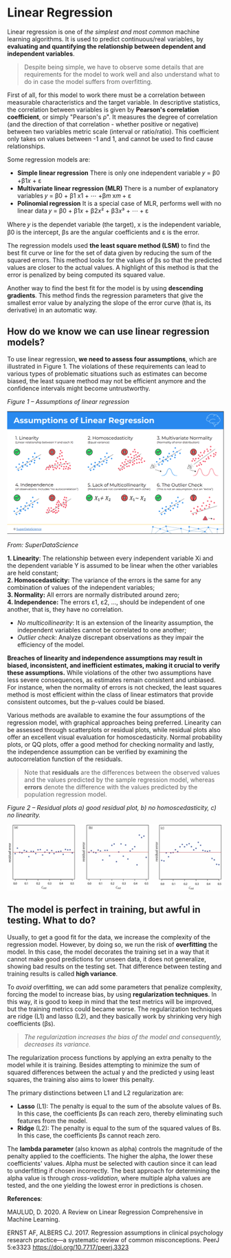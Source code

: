 # Linear Regression 

Linear regression is one of *the simplest and most common* machine learning algorithms. It is used to predict continuous/real variables, by **evaluating and quantifying the relationship between dependent and independent variables**. 

>Despite being simple, we have to observe some details that are requirements for the model to work well and also understand what to do in case the model suffers from overfitting.

First of all, for this model to work there must be a correlation between measurable characteristics and the target variable. In descriptive statistics, the correlation between variables is given by **Pearson's correlation coefficient**, or simply "Pearson's ρ". It measures the degree of correlation (and the direction of that correlation - whether positive or negative) between two variables metric scale (interval or ratio/ratio). This coefficient only takes on values between -1 and 1, and cannot be used to find cause relationships.

Some regression models are:
-	**Simple linear regression** 
There is only one independent variable 𝑦 = β0 +β1𝑥 + ε
-	**Multivariate linear regression (MLR)**
There is a number of explanatory variables 𝑦 = β0 + β1 x1 + ⋯ +β𝑚 x𝑚 + ε
-   **Polinomial regression**
It is a special case of MLR, performs well with no linear data 𝑦 = β0 + β1𝑥 + β2𝑥² + β3𝑥³ + ⋯ + ε

Where 𝑦 is the dependet variable (the target), x is the independent variable, β0 is the intercept, βs are the angular coefficients and ε is the error. 

The regression models used **the least square method (LSM)** to find the best fit curve or line for the set of data given by reducing the sum of the squared errors. This method looks for the values of βs so that the predicted values are closer to the actual values. A highlight of this method is that the error is penalized by being computed its squared value.

Another way to find the best fit for the model is by using **descending gradients**. This method finds the regression parameters that give the smallest error value by analyzing the slope of the error curve (that is, its derivative) in an automatic way.

## How do we know we can use linear regression models?

To use linear regression, **we need to assess four assumptions**, which are illustrated in Figure 1. The violations of these requirements can lead to various types of problematic situations such as estimates can become biased, the least square method may not be efficient anymore and the confidence intervals might become untrustworthy.

*Figure 1 – Assumptions of linear regression* 

<img src="images\regression\assumptions.png" /> 

*From: SuperDataScience*

**1.    Linearity**: The relationship between every independent variable Xi and the dependent variable Y is assumed to be linear when the other variables are held constant;<br>
**2.	Homoscedasticity:** The variance of the errors is the same for any combination of values of the independent variables;<br>
**3.	Normality:**  All errors are normally distributed around zero;<br>
**4.	Independence:** The errors ε1, ε2, …, should be independent of one another, that is, they have no correlation. <br>
- *No multicollinearity*: It is an extension of the linearity assumption, the independent variables cannot be correlated to one another;
- *Outlier check*: Analyze discrepant observations as they impair the efficiency of the model.


**Breaches of linearity and independence assumptions may result in biased, inconsistent, and inefficient estimates, making it crucial to verify these assumptions.** While violations of the other two assumptions have less severe consequences, as estimates remain consistent and unbiased. For instance, when the normality of errors is not checked, the least squares method is most efficient within the class of linear estimators that provide consistent outcomes, but the p-values could be biased.

Various methods are available to examine the four assumptions of the regression model, with graphical approaches being preferred. Linearity can be assessed through scatterplots or residual plots, while residual plots also offer an excellent visual evaluation for homoscedasticity. Normal probability plots, or QQ plots, offer a good method for checking normality and lastly, the independence assumption can be verified by examining the autocorrelation function of the residuals.

>Note that **residuals** are the differences between the observed values and the values predicted by the sample regression model, whereas **errors** denote the difference with the values predicted by the population regression model.
 
*Figure 2 – Residual plots*
*a) good residual plot, b) no homoscedasticity, c) no linearity.* 

<img src="images\regression\residuos.jpg" /> 

## The model is perfect in training, but awful in testing. What to do?

Usually, to get a good fit for the data, we increase the complexity of the regression model. However, by doing so, we run the risk of **overfitting** the model. In this case, the model decorates the training set in a way that it cannot make good predictions for unseen data, it does not generalize, showing bad results on the testing set. That difference between testing and training results is called **high variance**.

To *avoid* overfitting, we can add some parameters that penalize complexity, forcing the model to increase bias, by using **regularization techniques**. In this way, it is good to keep in mind that the test metrics will be improved, but the training metrics could became worse. The regularization techniques are ridge (L1) and lasso (L2), and they basically work by shrinking very high coefficients (βs). 

>*The regularization increases the bias of the model and consequently, decreases its variance.*  

The regularization process functions by applying an extra penalty to the model while it is training. Besides attempting to minimize the sum of squared differences between the actual y and the predicted y using least squares, the training also aims to lower this penalty. 

The primary distinctions between L1 and L2 regularization are:
- **Lasso** (L1): The penalty is equal to the sum of the absolute values of Bs. In this case, the coefficients βs can reach zero, thereby eliminating such features from the model.
- **Ridge** (L2): The penalty is equal to the sum of the squared values of Bs. In this case, the coefficients βs cannot reach zero. 

The **lambda parameter** (also known as alpha) controls the magnitude of the penalty applied to the coefficients. The higher the alpha, the lower these coefficients' values. Alpha must be selected with caution since it can lead to underfitting if chosen incorrectly. The best approach for determining the alpha value is through *cross-validation*, where multiple alpha values are tested, and the one yielding the lowest error in predictions is chosen.



**References**:

MAULUD, D. 2020. A Review on Linear Regression Comprehensive in Machine Learning.

ERNST AF, ALBERS CJ. 2017. Regression assumptions in clinical psychology research practice—a systematic review of common misconceptions. PeerJ 5:e3323 https://doi.org/10.7717/peerj.3323



	
